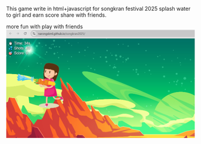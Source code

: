 This game write in html+javascript  for songkran festival 2025
splash water to girl  and earn score share with friends.

more fun with play with friends
![game](https://github.com/narongskml/songkran2025/blob/main/asset/images/game.png?raw=true)
